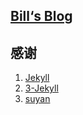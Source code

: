 ## [Bill‘s Blog](https://biaowu.github.io)


## 感谢

1. [Jekyll](http://jekyllrb.com/) 
2. [3-Jekyll](https://github.com/P233/3-Jekyll) 
3. [suyan](https://github.com/suyan/suyan.github.io)

